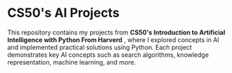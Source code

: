 # CS50's AI Projects 

This repository contains my projects from **CS50's Introduction to Artificial Intelligence with Python From Harverd** , where I explored concepts in AI and implemented practical solutions using Python. Each project demonstrates key AI concepts such as search algorithms, knowledge representation, machine learning, and more.



